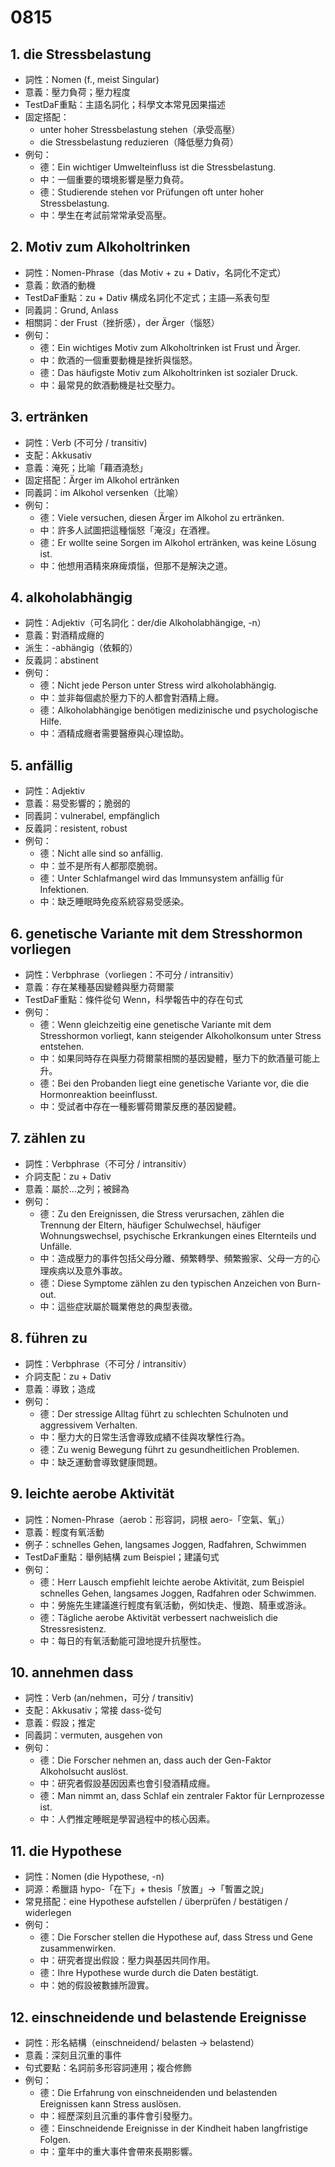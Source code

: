 # 0815




<!-- 
die Stressbelastung

Motiv yum Alkoholtrinken

Ein wichtiges Motiv zum Alkoholtrinken ist Frust und Ärger.
Viele versuchen, diesen Ärger im Alkohol zu ertränken.
Nicht jede Person unter Stress wird alkoholabhängig. 


-->


## 1. die Stressbelastung

- 詞性：Nomen (f., meist Singular)
- 意義：壓力負荷；壓力程度
- TestDaF重點：主語名詞化；科學文本常見因果描述
- 固定搭配：
  - unter hoher Stressbelastung stehen（承受高壓）
  - die Stressbelastung reduzieren（降低壓力負荷）
- 例句：
  - 德：Ein wichtiger Umwelteinfluss ist die Stressbelastung.
  - 中：一個重要的環境影響是壓力負荷。
  - 德：Studierende stehen vor Prüfungen oft unter hoher Stressbelastung.
  - 中：學生在考試前常常承受高壓。

## 2. Motiv zum Alkoholtrinken

- 詞性：Nomen-Phrase（das Motiv + zu + Dativ，名詞化不定式）
- 意義：飲酒的動機
- TestDaF重點：zu + Dativ 構成名詞化不定式；主語—系表句型
- 同義詞：Grund, Anlass
- 相關詞：der Frust（挫折感），der Ärger（惱怒）
- 例句：
  - 德：Ein wichtiges Motiv zum Alkoholtrinken ist Frust und Ärger.
  - 中：飲酒的一個重要動機是挫折與惱怒。
  - 德：Das häufigste Motiv zum Alkoholtrinken ist sozialer Druck.
  - 中：最常見的飲酒動機是社交壓力。

## 3. ertränken

- 詞性：Verb (不可分 / transitiv)
- 支配：Akkusativ
- 意義：淹死；比喻「藉酒澆愁」
- 固定搭配：Ärger im Alkohol ertränken
- 同義詞：im Alkohol versenken（比喻）
- 例句：
  - 德：Viele versuchen, diesen Ärger im Alkohol zu ertränken.
  - 中：許多人試圖把這種惱怒「淹沒」在酒裡。
  - 德：Er wollte seine Sorgen im Alkohol ertränken, was keine Lösung ist.
  - 中：他想用酒精來麻痺煩惱，但那不是解決之道。

## 4. alkoholabhängig

- 詞性：Adjektiv（可名詞化：der/die Alkoholabhängige, -n）
- 意義：對酒精成癮的
- 派生：-abhängig（依賴的）
- 反義詞：abstinent
- 例句：
  - 德：Nicht jede Person unter Stress wird alkoholabhängig.
  - 中：並非每個處於壓力下的人都會對酒精上癮。
  - 德：Alkoholabhängige benötigen medizinische und psychologische Hilfe.
  - 中：酒精成癮者需要醫療與心理協助。

## 5. anfällig

- 詞性：Adjektiv
- 意義：易受影響的；脆弱的
- 同義詞：vulnerabel, empfänglich
- 反義詞：resistent, robust
- 例句：
  - 德：Nicht alle sind so anfällig.
  - 中：並不是所有人都那麼脆弱。
  - 德：Unter Schlafmangel wird das Immunsystem anfällig für Infektionen.
  - 中：缺乏睡眠時免疫系統容易受感染。

## 6. genetische Variante mit dem Stresshormon vorliegen

- 詞性：Verbphrase（vorliegen：不可分 / intransitiv）
- 意義：存在某種基因變體與壓力荷爾蒙
- TestDaF重點：條件從句 Wenn，科學報告中的存在句式
- 例句：
  - 德：Wenn gleichzeitig eine genetische Variante mit dem Stresshormon vorliegt, kann steigender Alkoholkonsum unter Stress entstehen.
  - 中：如果同時存在與壓力荷爾蒙相關的基因變體，壓力下的飲酒量可能上升。
  - 德：Bei den Probanden liegt eine genetische Variante vor, die die Hormonreaktion beeinflusst.
  - 中：受試者中存在一種影響荷爾蒙反應的基因變體。

## 7. zählen zu

- 詞性：Verbphrase（不可分 / intransitiv）
- 介詞支配：zu + Dativ
- 意義：屬於…之列；被歸為
- 例句：
  - 德：Zu den Ereignissen, die Stress verursachen, zählen die Trennung der Eltern, häufiger Schulwechsel, häufiger Wohnungswechsel, psychische Erkrankungen eines Elternteils und Unfälle.
  - 中：造成壓力的事件包括父母分離、頻繁轉學、頻繁搬家、父母一方的心理疾病以及意外事故。
  - 德：Diese Symptome zählen zu den typischen Anzeichen von Burn-out.
  - 中：這些症狀屬於職業倦怠的典型表徵。

## 8. führen zu

- 詞性：Verbphrase（不可分 / intransitiv）
- 介詞支配：zu + Dativ
- 意義：導致；造成
- 例句：
  - 德：Der stressige Alltag führt zu schlechten Schulnoten und aggressivem Verhalten.
  - 中：壓力大的日常生活會導致成績不佳與攻擊性行為。
  - 德：Zu wenig Bewegung führt zu gesundheitlichen Problemen.
  - 中：缺乏運動會導致健康問題。

## 9. leichte aerobe Aktivität

- 詞性：Nomen-Phrase（aerob：形容詞，詞根 aero-「空氣、氧」）
- 意義：輕度有氧活動
- 例子：schnelles Gehen, langsames Joggen, Radfahren, Schwimmen
- TestDaF重點：舉例結構 zum Beispiel；建議句式
- 例句：
  - 德：Herr Lausch empfiehlt leichte aerobe Aktivität, zum Beispiel schnelles Gehen, langsames Joggen, Radfahren oder Schwimmen.
  - 中：勞施先生建議進行輕度有氧活動，例如快走、慢跑、騎車或游泳。
  - 德：Tägliche aerobe Aktivität verbessert nachweislich die Stressresistenz.
  - 中：每日的有氧活動能可證地提升抗壓性。

## 10. annehmen dass

- 詞性：Verb (an/nehmen，可分 / transitiv)
- 支配：Akkusativ；常接 dass-從句
- 意義：假設；推定
- 同義詞：vermuten, ausgehen von
- 例句：
  - 德：Die Forscher nehmen an, dass auch der Gen-Faktor Alkoholsucht auslöst.
  - 中：研究者假設基因因素也會引發酒精成癮。
  - 德：Man nimmt an, dass Schlaf ein zentraler Faktor für Lernprozesse ist.
  - 中：人們推定睡眠是學習過程中的核心因素。

## 11. die Hypothese

- 詞性：Nomen (die Hypothese, -n)
- 詞源：希臘語 hypo-「在下」+ thesis「放置」→「暫置之說」
- 常見搭配：eine Hypothese aufstellen / überprüfen / bestätigen / widerlegen
- 例句：
  - 德：Die Forscher stellen die Hypothese auf, dass Stress und Gene zusammenwirken.
  - 中：研究者提出假設：壓力與基因共同作用。
  - 德：Ihre Hypothese wurde durch die Daten bestätigt.
  - 中：她的假設被數據所證實。

## 12. einschneidende und belastende Ereignisse

- 詞性：形名結構（einschneidend/ belasten → belastend）
- 意義：深刻且沉重的事件
- 句式要點：名詞前多形容詞連用；複合修飾
- 例句：
  - 德：Die Erfahrung von einschneidenden und belastenden Ereignissen kann Stress auslösen.
  - 中：經歷深刻且沉重的事件會引發壓力。
  - 德：Einschneidende Ereignisse in der Kindheit haben langfristige Folgen.
  - 中：童年中的重大事件會帶來長期影響。













